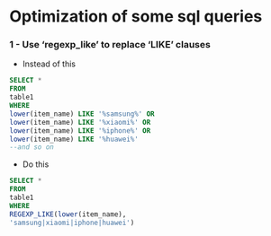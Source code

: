# Optimization of some sql queries

### 1 - Use ‘regexp_like’ to replace ‘LIKE’ clauses

* Instead of this 
``` sql 
SELECT *
FROM
table1
WHERE
lower(item_name) LIKE '%samsung%' OR
lower(item_name) LIKE '%xiaomi%' OR
lower(item_name) LIKE '%iphone%' OR
lower(item_name) LIKE '%huawei%'
--and so on

```

* Do this
``` sql 
SELECT *
FROM
table1
WHERE
REGEXP_LIKE(lower(item_name),
'samsung|xiaomi|iphone|huawei')

```
